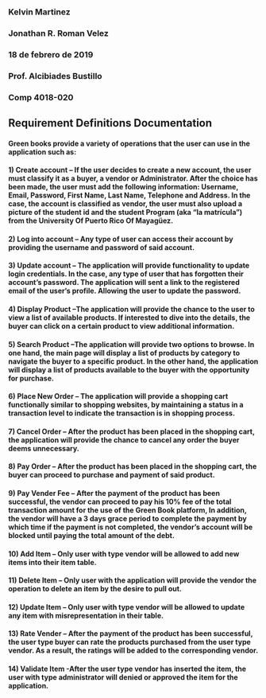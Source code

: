 ### Kelvin Martinez
### Jonathan R. Roman Velez
### 18 de febrero de 2019 
### Prof. Alcibiades Bustillo
### Comp 4018-020

## __Requirement Definitions Documentation__

#### Green books provide a variety of operations that the user can use in the application such as: 
  
#### 1) Create account – If the user decides to create a new account, the user must classify it as a buyer, a vendor or Administrator. After the choice has been made, the user must add the following information: Username, Email, Password, First Name, Last Name,  Telephone and Address. In the case, the account is classified as vendor, the user must also upload a picture of the student id and the student Program (aka “la matrícula”) from the University Of Puerto Rico Of Mayagüez.
     
#### 2) Log into account – Any type of user can access their account by providing the username and password of said account. 
	
#### 3) Update account – The application will provide functionality to update login credentials. In the case, any type of user that has forgotten their account’s password. The application will sent a link to the registered email of the user‘s profile. Allowing the user to update the password.  
	
#### 4) Display Product –The application will provide the chance to the user to view a list of available products. If interested to dive into the details, the buyer can click on a certain product to view additional information.  
	
#### 5) Search Product –The application will provide two options to browse. In one hand, the main page will display a list of products by category to navigate the buyer to a specific product. In the other hand, the application will display a list of products available to the buyer with the opportunity for purchase.
  
#### 6) Place New Order – The application will provide a shopping cart functionally similar to shopping websites, by maintaining a status in a transaction level to indicate the transaction is in shopping process.
	
#### 7) Cancel Order – After the product has been placed in the shopping cart, the application will provide the chance to cancel any order the buyer deems unnecessary. 
	
#### 8) Pay Order – After the product has been placed in the shopping cart, the buyer can proceed to purchase and payment of said product.  
	
#### 9) Pay Vender Fee – After the payment of the product has been successful, the vendor can proceed to pay his 10% fee of the total transaction amount for the use of the Green Book platform, In addition, the vendor will have a 3 days grace period to complete the payment by which time if the payment is not completed, the vendor’s account will be blocked until paying the total amount of the debt.  
	
#### 10) Add Item – Only user with type vendor will be allowed to add new items into their item table.
	
#### 11) Delete Item – Only user with the application will provide the vendor the operation to delete an item by the desire to pull out. 
	
#### 12) Update Item – Only user with type vendor will be allowed to update any item with misrepresentation in their table.
	
#### 13) Rate Vender – After the payment of the product has been successful, the user type buyer can rate the products purchased from the user type vendor. As a result, the ratings will be added to the corresponding vendor. 
  
#### 14) Validate Item -After the user type vendor has inserted the item, the user with type administrator will denied or approved the item for the application.  
